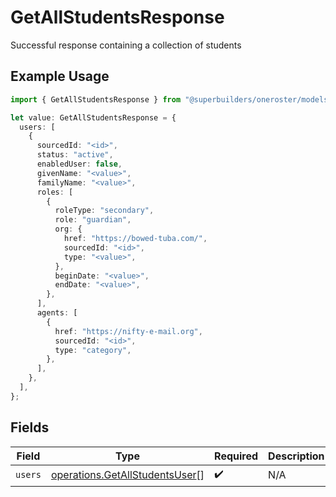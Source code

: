 # GetAllStudentsResponse

Successful response containing a collection of students

## Example Usage

```typescript
import { GetAllStudentsResponse } from "@superbuilders/oneroster/models/operations";

let value: GetAllStudentsResponse = {
  users: [
    {
      sourcedId: "<id>",
      status: "active",
      enabledUser: false,
      givenName: "<value>",
      familyName: "<value>",
      roles: [
        {
          roleType: "secondary",
          role: "guardian",
          org: {
            href: "https://bowed-tuba.com/",
            sourcedId: "<id>",
            type: "<value>",
          },
          beginDate: "<value>",
          endDate: "<value>",
        },
      ],
      agents: [
        {
          href: "https://nifty-e-mail.org",
          sourcedId: "<id>",
          type: "category",
        },
      ],
    },
  ],
};
```

## Fields

| Field                                                                            | Type                                                                             | Required                                                                         | Description                                                                      |
| -------------------------------------------------------------------------------- | -------------------------------------------------------------------------------- | -------------------------------------------------------------------------------- | -------------------------------------------------------------------------------- |
| `users`                                                                          | [operations.GetAllStudentsUser](../../models/operations/getallstudentsuser.md)[] | :heavy_check_mark:                                                               | N/A                                                                              |